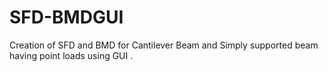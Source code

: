 # SFD-BMDGUI
Creation of SFD and BMD for Cantilever Beam and Simply supported beam having point loads using GUI .

